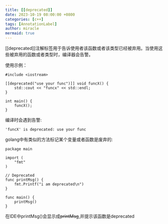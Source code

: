 ```yaml
---
title: [[deprecated]]
date: 2023-10-19 08:00:00 +0800
categories: [c++]
tags: [AnnotationLabel]
author: miracle
mermaid: true
---
```


[[deprecated]]注解标签用于告诉使用者该函数或者该类型已经被弃用。当使用这些被弃用的函数或者类型时，编译器会告警。

使用示例：
```
#include <iostream>

[[deprecated("use your func")]] void funcX() {
    std::cout << "funcx" << std::endl;
}

int main() {
    funcX();
}
```
编译时会遇到告警:
```
'funcX' is deprecated: use your func
```

golang中有类似的方法标记某个变量或者函数是废弃的:
```
package main

import (
	"fmt"
)

// Deprecated
func printMsg() {
	fmt.Printf("i am deprecated\n")
}

func main() {
	printMsg()
}
```
在IDE中printMsg()会显示成~~printMsg~~,并提示该函数是deprecated
